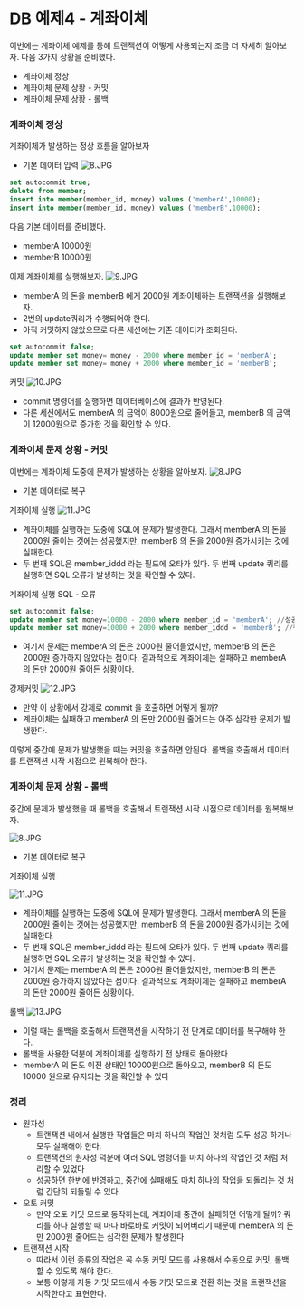 # DB 예제4 - 계좌이체

이번에는 계좌이체 예제를 통해 트랜잭션이 어떻게 사용되는지 조금 더 자세히 알아보자.
다음 3가지 상황을 준비했다.

- 계좌이체 정상
- 계좌이체 문제 상황 - 커밋
- 계좌이체 문제 상황 - 롤백

### 계좌이체 정상

계좌이체가 발생하는 정상 흐름을 알아보자

- 기본 데이터 입력
![8.JPG](Image%2F8.JPG)

```sql
set autocommit true;
delete from member;
insert into member(member_id, money) values ('memberA',10000);
insert into member(member_id, money) values ('memberB',10000); 
```

다음 기본 데이터를 준비했다.
- memberA 10000원
- memberB 10000원

이제 계좌이체를 실행해보자.
![9.JPG](Image%2F9.JPG)

- memberA 의 돈을 memberB 에게 2000원 계좌이체하는 트랜잭션을 실행해보자. 
- 2번의 update쿼리가 수행되어야 한다.
- 아직 커밋하지 않았으므로 다른 세션에는 기존 데이터가 조회된다.

```sql
set autocommit false;
update member set money= money - 2000 where member_id = 'memberA';
update member set money= money + 2000 where member_id = 'memberB';
```
커밋
![10.JPG](Image%2F10.JPG)
- commit 명령어를 실행하면 데이터베이스에 결과가 반영된다.
- 다른 세션에서도 memberA 의 금액이 8000원으로 줄어들고, memberB 의 금액이 12000원으로 증가한 것을
  확인할 수 있다.

### 계좌이체 문제 상황 - 커밋

이번에는 계좌이체 도중에 문제가 발생하는 상황을 알아보자.
![8.JPG](Image%2F8.JPG)
- 기본 데이터로 복구 

계좌이체 실행
![11.JPG](Image%2F11.JPG)
- 계좌이체를 실행하는 도중에 SQL에 문제가 발생한다. 그래서 memberA 의 돈을 2000원 줄이는 것에는 성공했지만, 
  memberB 의 돈을 2000원 증가시키는 것에 실패한다.
- 두 번째 SQL은 member_iddd 라는 필드에 오타가 있다. 두 번째 update 쿼리를 실행하면 SQL 오류가 발생하는 
  것을 확인할 수 있다.

계좌이체 실행 SQL - 오류
```sql
set autocommit false;
update member set money=10000 - 2000 where member_id = 'memberA'; //성공
update member set money=10000 + 2000 where member_iddd = 'memberB'; //쿼리 예외 발생
```
- 여기서 문제는 memberA 의 돈은 2000원 줄어들었지만, memberB 의 돈은 2000원 증가하지 않았다는 점이다. 
  결과적으로 계좌이체는 실패하고 memberA 의 돈만 2000원 줄어든 상황이다.

강제커밋
![12.JPG](Image%2F12.JPG)
- 만약 이 상황에서 강제로 commit 을 호출하면 어떻게 될까?
- 계좌이체는 실패하고 memberA 의 돈만 2000원 줄어드는 아주 심각한 문제가 발생한다.

이렇게 중간에 문제가 발생했을 때는 커밋을 호출하면 안된다. 롤백을 호출해서 데이터를 트랜잭션 시작 시점으로 원복해야 한다.

### 계좌이체 문제 상황 - 롤백 

중간에 문제가 발생했을 때 롤백을 호출해서 트랜잭션 시작 시점으로 데이터를 원복해보자.

![8.JPG](Image%2F8.JPG)
- 기본 데이터로 복구 

계좌이체 실행

![11.JPG](Image%2F11.JPG)
- 계좌이체를 실행하는 도중에 SQL에 문제가 발생한다. 그래서 memberA 의 돈을 2000원 줄이는 것에는 성공했지만, 
  memberB 의 돈을 2000원 증가시키는 것에 실패한다.
- 두 번째 SQL은 member_iddd 라는 필드에 오타가 있다. 두 번째 update 쿼리를 실행하면 SQL 오류가 발생하는 
  것을 확인할 수 있다.
- 여기서 문제는 memberA 의 돈은 2000원 줄어들었지만, memberB 의 돈은 2000원 증가하지 않았다는 점이다. 
  결과적으로 계좌이체는 실패하고 memberA 의 돈만 2000원 줄어든 상황이다.

롤백
![13.JPG](Image%2F13.JPG)
- 이럴 때는 롤백을 호출해서 트랜잭션을 시작하기 전 단계로 데이터를 복구해야 한다.
- 롤백을 사용한 덕분에 계좌이체를 실행하기 전 상태로 돌아왔다
- memberA 의 돈도 이전 상태인 10000원으로 돌아오고, memberB 의 돈도 10000 원으로 유지되는 것을 확인할 수 있다

### 정리
- 원자성
  - 트랜잭션 내에서 실행한 작업들은 마치 하나의 작업인 것처럼 모두 성공 하거나 모두 실패해야 한다. 
  - 트랜잭션의 원자성 덕분에 여러 SQL 명령어를 마치 하나의 작업인 것 처럼 처리할 수 있었다
  - 성공하면 한번에 반영하고, 중간에 실패해도 마치 하나의 작업을 되돌리는 것 처럼 간단히 되돌릴 수 있다.
- 오토 커밋
  - 만약 오토 커밋 모드로 동작하는데, 계좌이체 중간에 실패하면 어떻게 될까? 쿼리를 하나 실행할 때 마다 바로바로 
    커밋이 되어버리기 때문에 memberA 의 돈만 2000원 줄어드는 심각한 문제가 발생한다
- 트랜잭션 시작
  - 따라서 이런 종류의 작업은 꼭 수동 커밋 모드를 사용해서 수동으로 커밋, 롤백 할 수 있도록 해야 한다.
  - 보통 이렇게 자동 커밋 모드에서 수동 커밋 모드로 전환 하는 것을 트랜잭션을 시작한다고 표현한다.


